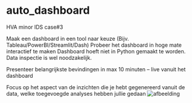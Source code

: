 # auto_dashboard
HVA minor IDS case#3


Maak een dashboard in een tool naar keuze (Bijv. Tableau/PowerBI/Streamlit/Dash)
Probeer het dashboard in hoge mate interactief te maken
Dashboard hoeft niet in Python gemaakt te worden. Data inspectie is wel noodzakelijk. 

Presenteer belangrijkste bevindingen in max 10 minuten – live vanuit het dashboard

Focus op het aspect van de inzichten die je hebt gegenereerd vanuit de data, welke toegevoegde analyses hebben jullie gedaan
![afbeelding](https://user-images.githubusercontent.com/49526065/135897468-dd59d9a0-b8e3-4ec9-b090-637b8af87fb6.png)
